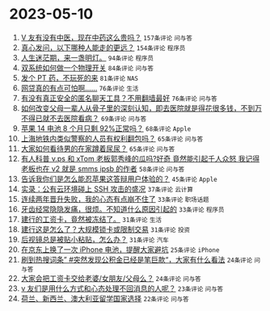 # 2023-05-10

1. [V 友有没有中医，现在中药这么贵吗？](https://www.v2ex.com/t/938788) `157条评论` `问与答`
1. [真心发问，以下哪种人能走的更远？](https://www.v2ex.com/t/938825) `154条评论` `程序员`
1. [人生迷茫期，来一盏明灯。](https://www.v2ex.com/t/938829) `94条评论` `程序员`
1. [双系统如何做一个物理开关](https://www.v2ex.com/t/938775) `84条评论` `问与答`
1. [发个 PT 药，不玩死的来](https://www.v2ex.com/t/938793) `81条评论` `NAS`
1. [网贷真的有点可怕啊......](https://www.v2ex.com/t/938893) `76条评论` `生活`
1. [有没有真正安全的匿名聊天工具？不用翻墙最好](https://www.v2ex.com/t/938900) `76条评论` `问与答`
1. [如何改变父母一辈人从骨子里的深刻认知，即去医院就是得花很多钱，不到万不得已就不去医院看病？](https://www.v2ex.com/t/938795) `69条评论` `问与答`
1. [苹果 14 电池 8 个月只剩 92%正常吗？](https://www.v2ex.com/t/938805) `68条评论` `Apple`
1. [上海地铁内类似警察的人员有权利翻包吗？](https://www.v2ex.com/t/938794) `65条评论` `问与答`
1. [大家如何看待男的在家蹲着尿尿？](https://www.v2ex.com/t/938834) `65条评论` `问与答`
1. [有人科普 v.ps 和 xTom 老板郭秀峰的瓜吗?好奇 竟然能引起千人众怒 我记得老板也在 v2 就是 smms ipsb 的作者](https://www.v2ex.com/t/939029) `58条评论` `问与答`
1. [告诉我你们是怎么能忍苹果这答辩用户体验的？](https://www.v2ex.com/t/938971) `45条评论` `Apple`
1. [实录：公有云环境碰上 SSH 攻击的盛况](https://www.v2ex.com/t/939018) `37条评论` `云计算`
1. [连续两年晋升失败，我的心态有点崩不住了](https://www.v2ex.com/t/938925) `33条评论` `职场话题`
1. [牙齿经常隐隐发痛，很烦。不知道什么原因引起的](https://www.v2ex.com/t/938904) `33条评论` `程序员`
1. [建行的工资卡，竟然被冻结了。](https://www.v2ex.com/t/939027) `31条评论` `生活`
1. [建行这是怎么了？大规模锁卡或限制交易](https://www.v2ex.com/t/938807) `31条评论` `投资`
1. [后视镜总是被贴小粘贴，怎么办？](https://www.v2ex.com/t/938755) `31条评论` `汽车`
1. [在京东上换了一次 iPhone 电池，提醒大家避坑](https://www.v2ex.com/t/938966) `25条评论` `iPhone`
1. [刷到热搜词条” #突然发现公积金已经是笔巨款“，大家有什么看法](https://www.v2ex.com/t/938910) `24条评论` `问与答`
1. [大家会把工资卡交给老婆/女朋友/父母么？](https://www.v2ex.com/t/938756) `24条评论` `问与答`
1. [v 友们是用什么方式和心态处理不回消息的人呢？](https://www.v2ex.com/t/938891) `23条评论` `问与答`
1. [荷兰、新西兰、澳大利亚留学国家选择](https://www.v2ex.com/t/938976) `22条评论` `问与答`
